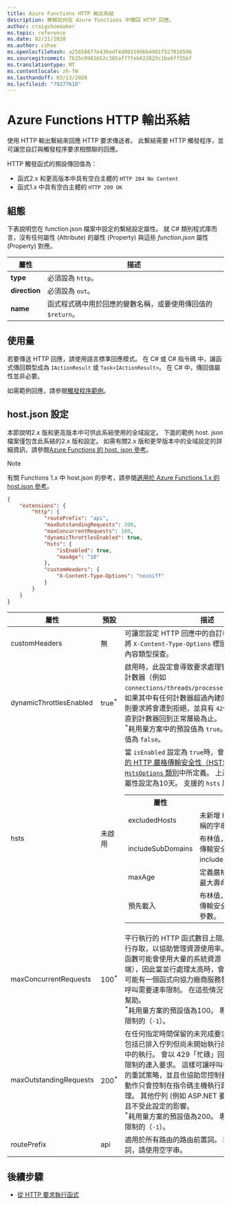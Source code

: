 ```yaml
---
title: Azure Functions HTTP 輸出系結
description: 瞭解如何在 Azure Functions 中傳回 HTTP 回應。
author: craigshoemaker
ms.topic: reference
ms.date: 02/21/2020
ms.author: cshoe
ms.openlocfilehash: a25658677e436edf4d001599bb4981f527016596
ms.sourcegitcommit: 7b25c9981b52c385af77feb022825c1be6ff55bf
ms.translationtype: MT
ms.contentlocale: zh-TW
ms.lasthandoff: 03/13/2020
ms.locfileid: "79277618"
---
```

# <a name="azure-functions-http-output-bindings"></a>Azure Functions HTTP 輸出系結

使用 HTTP 輸出繫結來回應 HTTP 要求傳送者。 此繫結需要 HTTP 觸發程序，並可讓您自訂與觸發程序要求相關聯的回應。

HTTP 觸發函式的預設傳回值為：

- 函式2.x 和更高版本中具有空白主體的 `HTTP 204 No Content`
- 函式1.x 中具有空白主體的 `HTTP 200 OK`

## <a name="configuration"></a>組態

下表說明您在 function.json 檔案中設定的繫結設定屬性。 就 C# 類別程式庫而言，沒有任何屬性 (Attribute) 的屬性 (Property) 與這些 *function.json* 屬性 (Property) 對應。

|屬性  |描述  |
|---------|---------|
| **type** |必須設為 `http`。 |
| **direction** | 必須設為 `out`。 |
| **name** | 函式程式碼中用於回應的變數名稱，或要使用傳回值的 `$return`。 |

## <a name="usage"></a>使用量

若要傳送 HTTP 回應，請使用語言標準回應模式。 在 C# 或 C# 指令碼 中，讓函式傳回類型成為 `IActionResult` 或 `Task<IActionResult>`。 在 C# 中，傳回值屬性並非必要。

如需範例回應，請參閱[觸發程序範例](./functions-bindings-http-webhook-trigger.md#example)。

## <a name="hostjson-settings"></a>host.json 設定

本節說明2.x 版和更高版本中可供此系結使用的全域設定。 下面的範例 host. json 檔案僅包含此系結的2.x 版和設定。 如需有關2.x 版和更早版本中的全域設定的詳細資訊，請參閱[Azure Functions 的 host. json 參考](functions-host-json.md)。

> [!NOTE]
> 有關 Functions 1.x 中 host.json 的參考，請參閱[適用於 Azure Functions 1.x 的 host.json 參考](functions-host-json-v1.md#http)。

```json
{
    "extensions": {
        "http": {
            "routePrefix": "api",
            "maxOutstandingRequests": 200,
            "maxConcurrentRequests": 100,
            "dynamicThrottlesEnabled": true,
            "hsts": {
                "isEnabled": true,
                "maxAge": "10"
            },
            "customHeaders": {
                "X-Content-Type-Options": "nosniff"
            }
        }
    }
}
```

|屬性  |預設 | 描述 |
|---------|---------|---------| 
| customHeaders|無|可讓您設定 HTTP 回應中的自訂標頭。 先前的範例會將 `X-Content-Type-Options` 標頭新增至回應，以避免內容類型探查。 |
|dynamicThrottlesEnabled|true<sup>\*</sup>|啟用時，此設定會導致要求處理管線定期檢查系統效能計數器（例如 `connections/threads/processes/memory/cpu/etc`），如果其中有任何計數器超過內建的高臨界值（80%），則要求將會遭到拒絕，並具有 `429 "Too Busy"` 回應，直到計數器回到正常層級為止。<br/><sup>\*</sup>耗用量方案中的預設值為 `true`。 專用方案中的預設值為 `false`。|
|hsts|未啟用|當 `isEnabled` 設定為 `true`時，會強制執行[.Net Core 的 HTTP 嚴格傳輸安全性（HSTS）行為](/aspnet/core/security/enforcing-ssl?view=aspnetcore-3.0&tabs=visual-studio#hsts)，如[`HstsOptions` 類別](/dotnet/api/microsoft.aspnetcore.httpspolicy.hstsoptions?view=aspnetcore-3.0)中所定義。 上述範例也會將[`maxAge`](/dotnet/api/microsoft.aspnetcore.httpspolicy.hstsoptions.maxage?view=aspnetcore-3.0#Microsoft_AspNetCore_HttpsPolicy_HstsOptions_MaxAge)屬性設定為10天。 支援的 `hsts` 屬性包括： <table><tr><th>屬性</th><th>描述</th></tr><tr><td>excludedHosts</td><td>未新增 HSTS 標頭之主機名稱的字串陣列。</td></tr><tr><td>includeSubDomains</td><td>布林值，指出是否啟用嚴格傳輸安全性標頭的 includeSubDomain 參數。</td></tr><tr><td>maxAge</td><td>定義嚴格傳輸安全性標頭的最大壽命參數的字串。</td></tr><tr><td>預先載入</td><td>布林值，指出是否啟用嚴格傳輸安全性標頭的預先載入參數。</td></tr></table>|
|maxConcurrentRequests|100<sup>\*</sup>|平行執行的 HTTP 函式數目上限。 此值可讓您控制平行存取，以協助管理資源使用率。 例如，您的 HTTP 函數可能會使用大量的系統資源（記憶體/cpu/通訊端），因此當並行處理太高時，會造成問題。 或者，您可能有一個函式向協力廠商服務發出輸出要求，而那些呼叫需要速率限制。 在這些情況下，套用節流會有所幫助。 <br/><sup>*</sup>耗用量方案的預設值為100。 專用方案的預設值是無限制的（`-1`）。|
|maxOutstandingRequests|200<sup>\*</sup>|在任何指定時間保留的未完成要求數目上限。 此限制包括已排入佇列但尚未開始執行的要求，以及任何進行中的執行。 會以 429「忙碌」回應來拒絕任何超過此限制的連入要求。 這樣可讓呼叫者採用以時間為基礎的重試策略，並且也協助您控制要求延遲的上限。 此動作只會控制在指令碼主機執行路徑內發生的佇列處理。 其他佇列 (例如 ASP.NET 要求佇列) 仍然有效，且不受此設定的影響。 <br/><sup>\*</sup>耗用量方案的預設值為200。 專用方案的預設值是無限制的（`-1`）。|
|routePrefix|api|適用於所有路由的路由前置詞。 若要移除預設前置詞，請使用空字串。 |

## <a name="next-steps"></a>後續步驟

- [從 HTTP 要求執行函式](./functions-bindings-http-webhook-trigger.md)